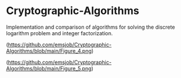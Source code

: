 # Cryptographic-Algorithms

Implementation and comparison of algorithms for solving the discrete logarithm problem and integer factorization.

(https://github.com/emsjob/Cryptographic-Algorithms/blob/main/Figure_4.png)

(https://github.com/emsjob/Cryptographic-Algorithms/blob/main/Figure_5.png)
